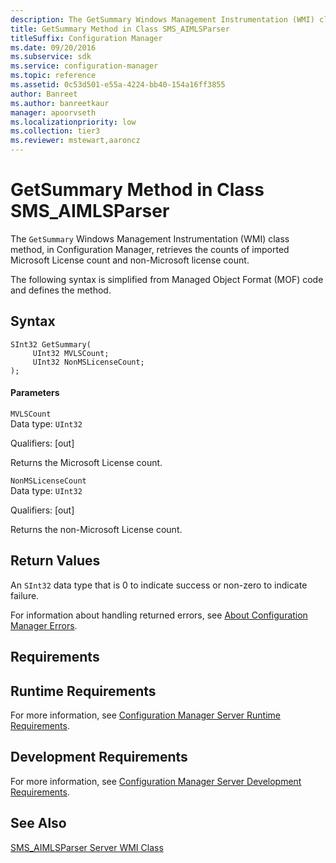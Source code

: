 ```yaml
---
description: The GetSummary Windows Management Instrumentation (WMI) class method, in Configuration Manager, retrieves the counts of imported Microsoft and non-Microsoft license count.
title: GetSummary Method in Class SMS_AIMLSParser
titleSuffix: Configuration Manager
ms.date: 09/20/2016
ms.subservice: sdk
ms.service: configuration-manager
ms.topic: reference
ms.assetid: 0c53d501-e55a-4224-bb40-154a16ff3855
author: Banreet
ms.author: banreetkaur
manager: apoorvseth
ms.localizationpriority: low
ms.collection: tier3
ms.reviewer: mstewart,aaroncz 
---
```

# GetSummary Method in Class SMS_AIMLSParser
The `GetSummary` Windows Management Instrumentation (WMI) class method, in Configuration Manager, retrieves the counts of imported Microsoft License count and non-Microsoft license count.  

 The following syntax is simplified from Managed Object Format (MOF) code and defines the method.  

## Syntax  

```  
SInt32 GetSummary(      
     UInt32 MVLSCount;   
     UInt32 NonMSLicenseCount;   
);  
```  

#### Parameters  
 `MVLSCount`  
 Data type: `UInt32`  

 Qualifiers: [out]  

 Returns the Microsoft License count.  

 `NonMSLicenseCount`  
 Data type: `UInt32`  

 Qualifiers: [out]  

 Returns the non-Microsoft License count.  

## Return Values  
 An `SInt32` data type that is 0 to indicate success or non-zero to indicate failure.  

 For information about handling returned errors, see [About Configuration Manager Errors](../../../../../develop/core/understand/about-configuration-manager-errors.md).  

## Requirements  

## Runtime Requirements  
 For more information, see [Configuration Manager Server Runtime Requirements](../../../../../develop/core/reqs/server-runtime-requirements.md).  

## Development Requirements  
 For more information, see [Configuration Manager Server Development Requirements](../../../../../develop/core/reqs/server-development-requirements.md).  

## See Also  
 [SMS_AIMLSParser Server WMI Class](../../../../../develop/reference/core/clients/asset-intelligence/sms_aimlsparser-server-wmi-class.md)
